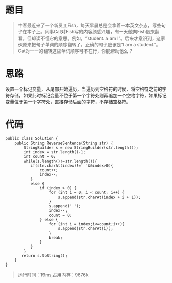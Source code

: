# 题目
>牛客最近来了一个新员工Fish，每天早晨总是会拿着一本英文杂志，写些句子在本子上。同事Cat对Fish写的内容颇感兴趣，有一天他向Fish借来翻看，但却读不懂它的意思。例如，“student. a am I”。后来才意识到，这家伙原来把句子单词的顺序翻转了，正确的句子应该是“I am a student.”。Cat对一一的翻转这些单词顺序可不在行，你能帮助他么？
# 思路
设置一个标记变量，从尾部开始遍历，当遍历到空格符的时候，将空格符之前的字符存储，如果此时标记变量不位于第一个字符处则再追加一个空格字符，如果标记变量位于第一个字符处，直接存储后面的字符，不存储空格符。
# 代码
```
public class Solution {
    public String ReverseSentence(String str) {
        StringBuilder s = new StringBuilder(str.length());
        int index = str.length()-1;
        int count = 0;
        while(s.length()!=str.length()){
           if(str.charAt(index)!=' '&&index>0){
               count++;
               index--;
           }
           else {
               if (index > 0) {
                   for (int i = 0; i < count; i++) {
                       s.append(str.charAt(index + i + 1));
                   }
                   s.append(' ');
                   index--;
                   count = 0;
               } else {
                   for (int i = index;i<=count;i++){
                       s.append(str.charAt(i));
                   }
                   break;
               }
           }
        }
       return s.toString();
    }
}
```
>运行时间：19ms,占用内存：9676k
